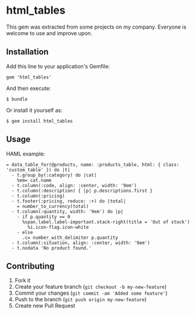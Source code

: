 # html_tables

This gem was extracted from some projects on my company. Everyone is welcome to use and improve upon.

## Installation

Add this line to your application's Gemfile:

    gem 'html_tables'

And then execute:

    $ bundle

Or install it yourself as:

    $ gem install html_tables

## Usage

HAML example:

    = data_table_for(@products, name: :products_table, html: { class: 'custom_table' }) do |t|
      - t.group_by(:category) do |cat|
        %em= cat.name
      - t.column(:code, align: :center, width: '9em')
      - t.column(:description) { |p| p.descriptions.first }
      - t.column(:pricing)
      - t.footer(:pricing, reduce: :+) do |total|
        = number_to_currency(total)
      - t.column(:quantity, width: '9em') do |p|
        - if p.quantity == 0
          %span.label.label-important.stack-right(title = 'Out of stock')
            %i.icon-flag.icon-white
        - else
          .c= number_with_delimiter p.quantity
      - t.column(:situation, align: :center, width: '9em')
      - t.nodata 'No product found.'

## Contributing

1. Fork it
2. Create your feature branch (`git checkout -b my-new-feature`)
3. Commit your changes (`git commit -am 'Added some feature'`)
4. Push to the branch (`git push origin my-new-feature`)
5. Create new Pull Request
